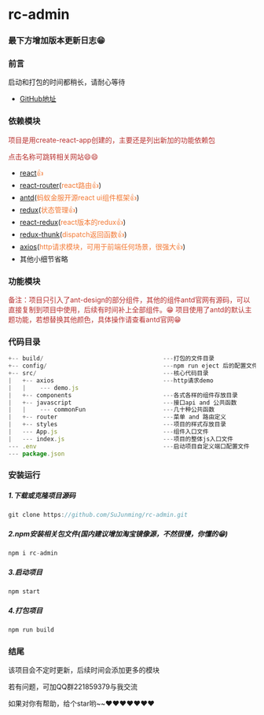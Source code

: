 # rc-admin

### 最下方增加版本更新日志😁

### 前言
  启动和打包的时间都稍长，请耐心等待

- [GitHub地址](https://github.com/SuJunming/rc-admin)

### 依赖模块
<span style="color: rgb(184,49,47);">项目是用create-react-app创建的，主要还是列出新加的功能依赖包</span>

<span style="color: rgb(184,49,47);">点击名称可跳转相关网站😄😄</span>

- [react](https://facebook.github.io/react/)<span style="color: rgb(243,121,52);">👍</span>
- [react-router](https://react-guide.github.io/react-router-cn/)(<span style="color: rgb(243,121,52);">react路由👍</span>)
- [antd](https://ant.design/index-cn)(<span style="color: rgb(243,121,52);">蚂蚁金服开源react ui组件框架👍</span>)
- [redux](https://github.com/reactjs/redux)(<span style="color: rgb(243,121,52);">状态管理👍</span>)
- [react-redux](https://github.com/reactjs/react-redux)(<span style="color: rgb(243,121,52);">react版本的redux👍</span>)
- [redux-thunk](https://github.com/gaearon/redux-thunk)(<span style="color: rgb(243,121,52);">dispatch返回函数👍</span>)
- [axios](https://github.com/mzabriskie/axios)(<span style="color: rgb(243,121,52);">http请求模块，可用于前端任何场景，很强大👍</span>)
- 其他小细节省略

### 功能模块
<span style="color: rgb(184,49,47);">备注：项目只引入了ant-design的部分组件，其他的组件antd官网有源码，可以直接复制到项目中使用，后续有时间补上全部组件。😁</span>
<span style="color: rgb(184,49,47);">项目使用了antd的默认主题功能，若想替换其他颜色，具体操作请查看antd官网😁</span>
<!--more-->
### 代码目录
```js
+-- build/                                  ---打包的文件目录
+-- config/                                 ---npm run eject 后的配置文件目录
+-- src/                                    ---核心代码目录
|   +-- axios                               ---http请求demo
|   |    --- demo.js                        
|   +-- components                          ---各式各样的组件存放目录
|   +-- javascript                          ---接口api and 公共函数 
|   |    --- commonFun                      ---几十种公共函数
|   +-- router                              ---菜单 and 路由定义
|   +-- styles                              ---项目的样式存放目录
|   --- App.js                              ---组件入口文件
|   --- index.js                            ---项目的整体js入口文件
--- .env                                    ---启动项目自定义端口配置文件
--- package.json                                    
```
### 安装运行
##### 1.下载或克隆项目源码
```js
git clone https://github.com/SuJunming/rc-admin.git
```
##### 2.npm安装相关包文件(国内建议增加淘宝镜像源，不然很慢，你懂的😁)
```js
npm i rc-admin
```
##### 3.启动项目
```js
npm start
```
##### 4.打包项目
```js
npm run build
```

### 结尾
该项目会不定时更新，后续时间会添加更多的模块

若有问题，可加QQ群221859379与我交流

如果对你有帮助，给个star哟~~❤️❤️❤️❤️❤️❤️❤️

